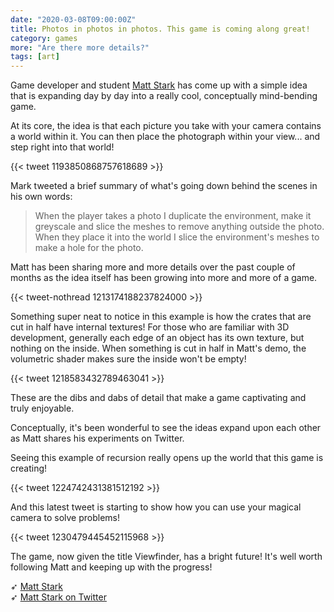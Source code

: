 ```yaml
---
date: "2020-03-08T09:00:00Z"
title: Photos in photos in photos. This game is coming along great!
category: games
more: "Are there more details?"
tags: [art]
---
```


Game developer and student [Matt Stark](https://matt.stark.scot) has come up with a simple idea that is expanding day by day into a really cool, conceptually mind-bending game.

At its core, the idea is that each picture you take with your camera contains a world within it. You can then place the photograph within your view... and step right into that world!

{{< tweet 1193850868757618689 >}}

<!--more-->

Mark tweeted a brief summary of what's going down behind the scenes in his own words:

> When the player takes a photo I duplicate the environment, make it greyscale and slice the meshes to remove anything outside the photo. When they place it into the world I slice the environment's meshes to make a hole for the photo.

Matt has been sharing more and more details over the past couple of months as the idea itself has been growing into more and more of a game.

{{< tweet-nothread 1213174188237824000 >}}

Something super neat to notice in this example is how the crates that are cut in half have internal textures! For those who are familiar with 3D development, generally each edge of an object has its own texture, but nothing on the inside. When something is cut in half in Matt's demo, the volumetric shader makes sure the inside won't be empty!

{{< tweet 1218583432789463041 >}}

These are the dibs and dabs of detail that make a game captivating and truly enjoyable.

Conceptually, it's been wonderful to see the ideas expand upon each other as Matt shares his experiments on Twitter.

Seeing this example of recursion really opens up the world that this game is creating!

{{< tweet 1224742431381512192 >}}

And this latest tweet is starting to show how you can use your magical camera to solve problems!

{{< tweet 1230479445452115968 >}}

The game, now given the title Viewfinder, has a bright future! It's well worth following Matt and keeping up with the progress!

➶ [Matt Stark](https://matt.stark.scot)  
➶ [Matt Stark on Twitter](https://twitter.com/mattstark256)